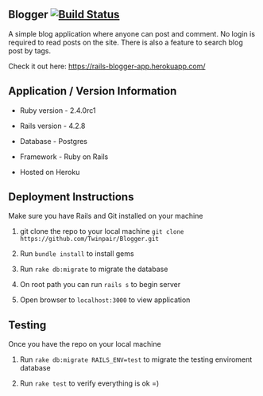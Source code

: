 ## Blogger [![Build Status](https://travis-ci.org/Twinpair/Blogger.svg?branch=master)](https://travis-ci.org/Twinpair/Blogger)

A simple blog application where anyone can post and comment. No login is required to read posts on the site. There is also a feature to search blog post by tags.

Check it out here: https://rails-blogger-app.herokuapp.com/

## Application / Version Information

* Ruby version - 2.4.0rc1

* Rails version - 4.2.8

* Database - Postgres

* Framework - Ruby on Rails

* Hosted on Heroku

## Deployment Instructions

Make sure you have Rails and Git installed on your machine

1) git clone the repo to your local machine `git clone https://github.com/Twinpair/Blogger.git`

2) Run `bundle install` to install gems

3) Run `rake db:migrate` to migrate the database

4) On root path you can run `rails s` to begin server

5) Open browser to `localhost:3000` to view application

## Testing

Once you have the repo on your local machine

1) Run `rake db:migrate RAILS_ENV=test` to migrate the testing enviroment database

2) Run `rake test` to verify everything is ok =)
